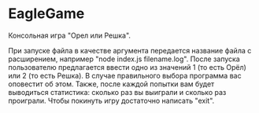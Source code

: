 # EagleGame
Консольная игра "Орел или Решка". 

При запуске файла в качестве аргумента передается название файла с расширением, например "node index.js filename.log". 
После запуска пользователю предлагается ввести одно из значений 1 (то есть Орёл) или 2 (то есть Решка). В случае правильного выбора программа вас оповестит об этом. 
Также, после каждой попытки вам будет выводиться статистика: сколько раз вы выиграли и сколько раз проиграли. Чтобы покинуть игру достаточно написать "exit".

